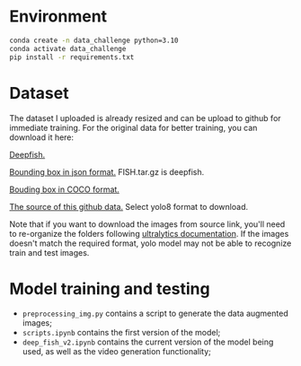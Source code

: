 # Environment
```sh
conda create -n data_challenge python=3.10
conda activate data_challenge
pip install -r requirements.txt
```

# Dataset
The dataset I uploaded is already resized and can be upload to github for immediate training.
For the original data for better training, you can download it here:

[Deepfish.](https://alzayats.github.io/DeepFish/)

[Bounding box in json format.](https://drive.google.com/drive/folders/16SDv_V7RDjTKDk8uodL2ubyubYTMdd5q) FISH.tar.gz is deepfish.

[Bouding box in COCO format.](https://www.kaggle.com/datasets/vencerlanz09/deep-fish-object-detection)

[The source of this github data.](https://universe.roboflow.com/brrrrrrr/deepfish-fmyzf) Select yolo8 format to download.


Note that if you want to download the images from source link, you'll need to re-organize the folders following [ultralytics documentation](https://docs.ultralytics.com/datasets/detect/#ultralytics-yolo-format). If the images doesn't match the required format, yolo model may not be able to recognize train and test images.

# Model training and testing

- `preprocessing_img.py` contains a script to generate the data augmented images;
- `scripts.ipynb` contains the first version of the model;
- `deep_fish_v2.ipynb` contains the current version of the model being used, as well as the video generation functionality;
